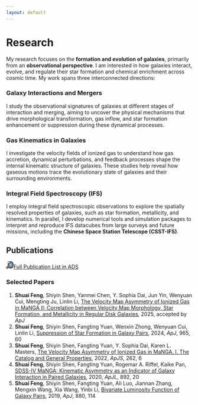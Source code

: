 ```yaml
---
layout: default
---
```


# Research

My research focuses on the **formation and evolution of galaxies**, primarily from an **observational perspective**.  I am interested in how galaxies interact, evolve, and regulate their star formation and chemical enrichment across cosmic time. My work spans three interconnected directions:

### Galaxy Interactions and Mergers
I study the observational signatures of galaxies at different stages of interaction and merging, aiming to uncover the physical mechanisms that drive morphological transformation, gas inflow, and star formation enhancement or suppression during these dynamical processes.

### Gas Kinematics in Galaxies
I investigate the velocity fields of ionized gas to understand how gas accretion, dynamical perturbations, and feedback processes shape the internal kinematic structure of galaxies. These studies help reveal how gaseous motions trace the evolutionary state of galaxies and their surrounding environments.

### Integral Field Spectroscopy (IFS)
I employ integral field spectroscopic observations to explore the spatially resolved properties of galaxies, such as star formation, metallicity, and kinematics. In parallel, I develop numerical tools and simulation packages to interpret and reproduce IFS datacubes from large surveys and future missions, including the **Chinese Space Station Telescope (CSST-IFS)**.

## Publications

<img src="../image/ads_logo.svg" alt="orcid" title="orcid" style="width:20px;height:20px;">[Full Publication List in ADS](https://ui.adsabs.harvard.edu/user/libraries/Q_B15QrhSuyevVM7sqkXPQ)

### Selected Papers

1. **Shuai Feng**, Shiyin Shen, Yanmei Chen, Y. Sophia Dai, Jun Yin, Wenyuan Cui, Mengting Ju, Linlin Li, [The Velocity Map Asymmetry of Ionized Gas in MaNGA II: Correlation between Velocity Map Morphology, Star Formation, and Metallicity in Regular Disk Galaxies](), 2025, accepted by *ApJ*
2. **Shuai Feng**, Shiyin Shen, Fangting Yuan, Wenxin Zhong, Wenyuan Cui, Linlin Li, [Suppression of Star Formation in Galaxy Pairs](https://ui.adsabs.harvard.edu/abs/2024arXiv240309957F/abstract), 2024, *ApJ*, 965, 60
3. **Shuai Feng**, Shiyin Shen, Fangting Yuan, Y. Sophia Dai, Karen L. Masters, [The Velocity Map Asymmetry of Ionized Gas in MaNGA. I. The Catalog and General Properties](https://ui.adsabs.harvard.edu/abs/2022ApJS..262....6F/abstract), 2022, *ApJS*, 262, 6
4. **Shuai Feng**, Shiyin Shen, Fangting Yuan, Rogemar A. Riffel, Kaike Pan, [SDSS-IV MaNGA: Kinematic Asymmetry as an Indicator of Galaxy Interaction in Paired Galaxies](https://ui.adsabs.harvard.edu/abs/2020ApJ...892L..20F/abstract), 2020, *ApJL*, 892, 20
5. **Shuai Feng**, Shiyin Shen, Fangting Yuan, Ali Luo, Jiannan Zhang, Mengxin Wang, Xia Wang, Yinbi Li, [Bivariate Luminosity Function of Galaxy Pairs](https://ui.adsabs.harvard.edu/abs/2019ApJ...880..114F/abstract), 2019, *ApJ*, 880, 114
